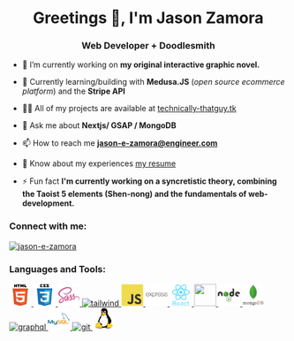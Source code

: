 <h1 align="center">Greetings 👋, I'm Jason Zamora</h1>
<h3 align="center">Web Developer + Doodlesmith</h3>

- 🔭 I’m currently working on **my original interactive graphic novel.**

- 🌱 Currently learning/building with **Medusa.JS** (*open source ecommerce platform*) and the **Stripe API**

- 👨‍💻 All of my projects are available at [technically-thatguy.tk](https://www.technically-thatguy.tk)

- 💬 Ask me about **Nextjs/ GSAP / MongoDB**

- 📫 How to reach me **jason-e-zamora@engineer.com**

- 📄 Know about my experiences [my resume](https://www.canva.com/design/DAFSP2xDNz0/UQQORv-3S8Ac5iUvGnPBdQ/view?utm_content=DAFSP2xDNz0&utm_campaign=designshare&utm_medium=link&utm_source=publishsharelink#1)

- ⚡ Fun fact **I'm currently working on a syncretistic theory, combining the Taoist 5 elements (Shen-nong) and the fundamentals of web-development.**

<h3 align="left">Connect with me:</h3>
<p align="left">
<a href="[https://linkedin.com/in/jason-e-zamora](https://www.linkedin.com/in/jason-e-zamora/)" target="blank"><img align="center" src="https://raw.githubusercontent.com/rahuldkjain/github-profile-readme-generator/master/src/images/icons/Social/linked-in-alt.svg" alt="jason-e-zamora" height="30" width="40" /></a>

            
          
</p>

<h3 align="left">Languages and Tools:</h3>
<p align="left">
   <a href="https://www.w3.org/html/" target="_blank" rel="noreferrer"> <img src="https://raw.githubusercontent.com/devicons/devicon/master/icons/html5/html5-original-wordmark.svg" alt="html5" width="40" height="40"/> </a> 
  <a href="https://www.w3schools.com/css/" target="_blank" rel="noreferrer"> <img src="https://raw.githubusercontent.com/devicons/devicon/master/icons/css3/css3-original-wordmark.svg" alt="css3" width="40" height="40"/> </a>
  <a href="https://sass-lang.com" target="_blank" rel="noreferrer"> <img src="https://raw.githubusercontent.com/devicons/devicon/master/icons/sass/sass-original.svg" alt="sass" width="40" height="40"/> </a> 
  <a href="https://tailwindcss.com/" target="_blank" rel="noreferrer"> <img src="https://www.vectorlogo.zone/logos/tailwindcss/tailwindcss-icon.svg" alt="tailwind" width="40" height="40"/> </a> 
  <a href="https://developer.mozilla.org/en-US/docs/Web/JavaScript" target="_blank" rel="noreferrer"> <img src="https://raw.githubusercontent.com/devicons/devicon/master/icons/javascript/javascript-original.svg" alt="javascript" width="40" hight="40"/> </a>
  <a href="https://expressjs.com" target="_blank" rel="noreferrer"> <img src="https://raw.githubusercontent.com/devicons/devicon/master/icons/express/express-original-wordmark.svg" alt="express" width="40" height="40"/> </a>
  <a href="https://reactjs.org/" target="_blank" rel="noreferrer"> <img src="https://raw.githubusercontent.com/devicons/devicon/master/icons/react/react-original-wordmark.svg" alt="react" width="40" height="40"/> </a>
   <a href="https://nextjs.org/" target="_blank" rel="noreferrer"><img src="https://cdn.jsdelivr.net/gh/devicons/devicon/icons/nextjs/nextjs-line.svg" width="40" height="40" />
           </a> <a href="https://nodejs.org" target="_blank" rel="noreferrer"> <img src="https://raw.githubusercontent.com/devicons/devicon/master/icons/nodejs/nodejs-original-wordmark.svg" alt="nodejs" width="40" height="40"/> </a>
  <a href="https://www.mongodb.com/" target="_blank" rel="noreferrer"> <img src="https://raw.githubusercontent.com/devicons/devicon/master/icons/mongodb/mongodb-original-wordmark.svg" alt="mongodb" width="40" height="40"/> </a>
  <a href="https://graphql.org" target="_blank" rel="noreferrer"> <img src="https://www.vectorlogo.zone/logos/graphql/graphql-icon.svg" alt="graphql" width="40" height="40"/> </a>  
  <a href="https://www.mysql.com/" target="_blank" rel="noreferrer"> <img src="https://raw.githubusercontent.com/devicons/devicon/master/icons/mysql/mysql-original-wordmark.svg" alt="mysql" width="40" height="40"/> </a> 
  <a href="https://git-scm.com/" target="_blank" rel="noreferrer"> <img src="https://www.vectorlogo.zone/logos/git-scm/git-scm-icon.svg" alt="git" width="40" height="40"/> </a>
  <a href="https://www.linux.org/" target="_blank" rel="noreferrer"> <img src="https://raw.githubusercontent.com/devicons/devicon/master/icons/linux/linux-original.svg" alt="linux" width="40" height="40"/> </a>
  </p>
  
